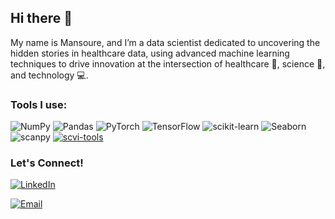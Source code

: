 ## Hi there 👋


My name is Mansoure, and I’m a data scientist dedicated to uncovering the hidden stories in healthcare data, using advanced machine learning techniques to drive innovation at the intersection of healthcare 🏥, science 🔬, and technology 💻. 


### Tools I use:

![NumPy](https://img.shields.io/badge/numpy-%23013243.svg?style=for-the-badge&logo=numpy&logoColor=white)
![Pandas](https://img.shields.io/badge/pandas-%23150458.svg?style=for-the-badge&logo=pandas&logoColor=white)
![PyTorch](https://img.shields.io/badge/PyTorch-%23EE4C2C.svg?style=for-the-badge&logo=PyTorch&logoColor=white)
![TensorFlow](https://img.shields.io/badge/TensorFlow-%23FF6F00.svg?style=for-the-badge&logo=TensorFlow&logoColor=white)
![scikit-learn](https://img.shields.io/badge/scikit--learn-%23F7931E.svg?style=for-the-badge&logo=scikit-learn&logoColor=white)
![Seaborn](https://img.shields.io/badge/Seaborn-%231F77B4.svg?style=for-the-badge&logo=seaborn&logoColor=white)
![scanpy](https://img.shields.io/badge/scanpy-%231F77B4.svg?style=for-the-badge&logo=seaborn&logoColor=white)
[![scvi-tools](https://img.shields.io/badge/scVI-FFD700.svg?style=for-the-badge&logo=&logoColor=white)](https://scvi-tools.org/)


### Let's Connect!

<a href="https://www.linkedin.com/in/mansoure-jahanian/" target="_blank"><img alt="LinkedIn" src="https://img.shields.io/badge/linkedin-%230077B5.svg?&style=for-the-badge&logo=linkedin&logoColor=white" /></a>

<a href="mailto:mansoure.jahanian@uhn.ca">
  <img alt="Email" src="https://img.shields.io/badge/email-%234285F4.svg?&style=for-the-badge&logo=gmail&logoColor=white" />
</a>

<!--
**mansourejahanian/mansourejahanian** is a ✨ _special_ ✨ repository because its `README.md` (this file) appears on your GitHub profile.

Here are some ideas to get you started:

- 🔭 I’m currently working on ...
- 🌱 I’m currently learning ...
- 👯 I’m looking to collaborate on ...
- 🤔 I’m looking for help with ...
- 💬 Ask me about ...
- 📫 How to reach me: ...
- 😄 Pronouns: ...
- ⚡ Fun fact: ...
-->
